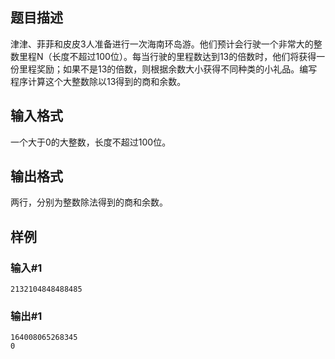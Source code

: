 ## 题目描述
津津、菲菲和皮皮3人准备进行一次海南环岛游。他们预计会行驶一个非常大的整数里程N（长度不超过100位）。每当行驶的里程数达到13的倍数时，他们将获得一份里程奖励；如果不是13的倍数，则根据余数大小获得不同种类的小礼品。编写程序计算这个大整数除以13得到的商和余数。

## 输入格式
一个大于0的大整数，长度不超过100位。

## 输出格式
两行，分别为整数除法得到的商和余数。

## 样例
### 输入#1
```
2132104848488485
```
### 输出#1
```
164008065268345
0
```
